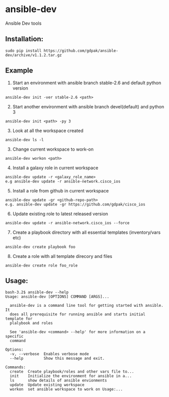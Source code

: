 # ansible-dev
Ansible Dev tools

## Installation:
```
sudo pip install https://github.com/gdpak/ansible-dev/archive/v1.1.2.tar.gz
```
## Example
1. Start an environment with ansible branch stable-2.6 and default python version
```
ansible-dev init -ver stable-2.6 <path>
```
2. Start another environment with ansible branch devel(default) and python 3
```
ansible-dev init <path> -py 3
```
3. Look at all the workspace created
```
ansible-dev ls -l
```
3. Change current workspace to work-on
```
ansible-dev workon <path>
```
4. Install a galaxy role in current workspace
```
ansible-dev update -r <galaxy_role_name>
e.g ansible-dev update -r ansible-network.cisco_ios
```
5. Install a role from github in current workspace
```
ansible-dev update -gr <github-repo-path>
e.g. ansible-dev update -gr https://github.com/gdpak/cisco_ios
```
6. Update existing role to latest released version
```
ansible-dev update -r ansible-network.cisco_ios --force
```

7. Create a playbook directory with all essential templates (inventory/vars etc)
```
ansible-dev create playbook foo
```

8. Create a role with all template direcory and files
```
ansible-dev create role foo_role
```

## Usage:
```
bash-3.2$ ansible-dev --help
Usage: ansible-dev [OPTIONS] COMMAND [ARGS]...

  ansible-dev is a command line tool for getting started with ansible. It
  does all prerequisite for running ansible and starts initial template for
  plalybook and roles

  See 'ansible-dev <command> --help' for more information on a specific
  command

Options:
  -v, --verbose  Enables verbose mode
  --help         Show this message and exit.

Commands:
  create  Create playbook/roles and other vars file to...
  init    Initialize the environment for ansible in a...
  ls      show details of ansible envionments
  update  Update existing workspace
  workon  set ansible workspace to work on Usage:...
```
